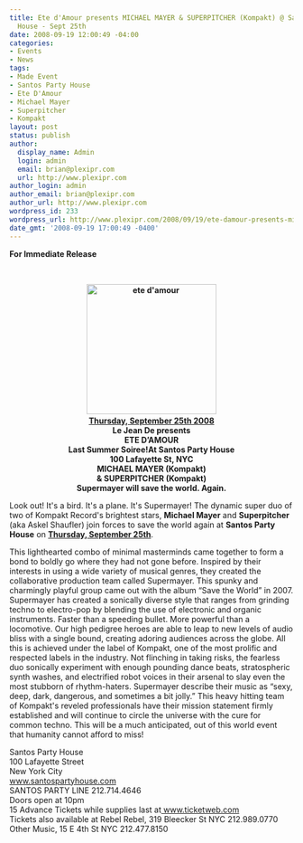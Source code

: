 ```yaml
---
title: Ete d'Amour presents MICHAEL MAYER & SUPERPITCHER (Kompakt) @ Santos Party
  House - Sept 25th
date: 2008-09-19 12:00:49 -04:00
categories:
- Events
- News
tags:
- Made Event
- Santos Party House
- Ete D'Amour
- Michael Mayer
- Superpitcher
- Kompakt
layout: post
status: publish
author:
  display_name: Admin
  login: admin
  email: brian@plexipr.com
  url: http://www.plexipr.com
author_login: admin
author_email: brian@plexipr.com
author_url: http://www.plexipr.com
wordpress_id: 233
wordpress_url: http://www.plexipr.com/2008/09/19/ete-damour-presents-michael-mayer-superpitcher-kompakt-santos-party-house-sept-25th/
date_gmt: '2008-09-19 17:00:49 -0400'
---
```


<p style="text-align: center" align="center">
<p style="text-align: center" align="center"><strong><span style="text-decoration: underline;"></span></strong></p>
<p><strong>For Immediate Release</strong></p>
<p><strong><br />
</strong></p>
<p style="text-align: center;"><a href="http://www.made-event.com"><strong><img class="size-full wp-image-968 aligncenter" title="ete d'amour" src="http://www.plexipr.com/wp-content/uploads/2008/09/made092508_230x230.jpg" alt="ete d'amour" width="230" height="230" /></strong></a><strong><span style="text-decoration: underline;"><br />
Thursday, September 25th 2008</span><br />
Le Jean De presents<br />
ETE D’AMOUR<br />
Last Summer Soiree!At Santos Party House<br />
100 Lafayette St, NYC<br />
MICHAEL MAYER (Kompakt)<br />
&amp; SUPERPITCHER (Kompakt)<br />
Supermayer will save the world. Again.</strong></p>
<p style="text-align: left;">Look out! It's a bird. It's a plane. It's Supermayer! The dynamic super duo of two of Kompakt Record's brightest stars, <strong>Michael Mayer</strong> and <strong>Superpitcher</strong> (aka Askel Shaufler) join forces to save the world again at <strong>Santos Party House</strong> on <span style="text-decoration: underline;"><strong>Thursday, September 25th</strong></span>.</p>
<p>This lighthearted combo of minimal masterminds came together to form a bond to boldly go where they had not gone before. Inspired by their interests in using a wide variety of musical genres, they created the collaborative production team called Supermayer. This spunky and charmingly playful group came out with the album “Save the World” in 2007. Supermayer has created a sonically diverse style that ranges from grinding techno to electro-pop by blending the use of electronic and organic instruments. Faster than a speeding bullet. More powerful than a locomotive. Our high pedigree heroes are able to leap to new levels of audio bliss with a single bound, creating adoring audiences across the globe. All this is achieved under the label of Kompakt, one of the most prolific and respected labels in the industry. Not flinching in taking risks, the fearless duo sonically experiment with enough pounding dance beats, stratospheric synth washes, and electrified robot voices in their arsenal to slay even the most stubborn of rhythm-haters. Supermayer describe their music as “sexy, deep, dark, dangerous, and sometimes a bit jolly.” This heavy hitting team of Kompakt's reveled professionals have their mission statement firmly established and will continue to circle the universe with the cure for common techno. This will be a much anticipated, out of this world event that humanity cannot afford to miss!</p>
<p>Santos Party House<br />
100 Lafayette Street<br />
New York City<br />
<a href="http://">www.santospartyhouse.com</a><br />
SANTOS PARTY LINE 212.714.4646<br />
Doors open at 10pm<br />
15 Advance Tickets while supplies last at<a href="http://"> www.ticketweb.com</a><br />
Tickets also available at Rebel Rebel, 319 Bleecker St NYC 212.989.0770<br />
Other Music, 15 E 4th St NYC 212.477.8150</p>
